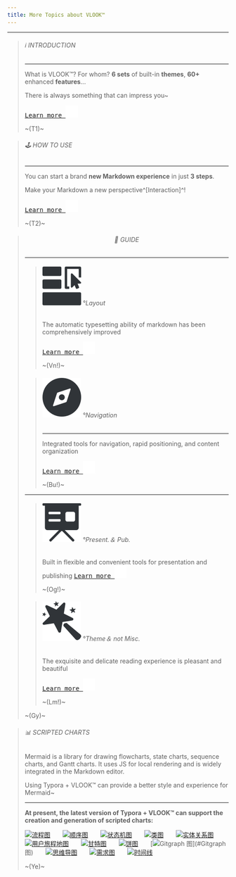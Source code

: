 ```yaml
---
title: More Topics about VLOOK™
---
```




---

> ###### ℹ️ INTRODUCTION
>
> ---
>
> What is VLOOK™? For whom? **6 sets** of built-in **themes**, **60+** enhanced **features**...
>
> There is always something that can impress you~
>
> [<kbd>Learn more ![](pic/icon-forward.svg?fill=text#icon)</kbd>](index-en.md)
>
> ~(T1)~

> ###### 🕹 HOW TO USE
>
> ---
>
> You can start a brand **new Markdown experience** in just **3 steps**.
>
> Make your Markdown a new perspective^[Interaction]^!
>
> [<kbd>Learn more ![](pic/icon-forward.svg?fill=text#icon)</kbd>](index-en.md#how-to-use)
>
> ~(T2)~



> ###### <center>🎯 GUIDE</center>
>
> ---
>
> > ###### ![](pic/qico-types-light.svg?fill=text#icon) °Layout
> >
> > The automatic typesetting ability of markdown has been comprehensively improved
> >
> > [<kbd>Learn more ![](pic/icon-forward.svg?fill=text#icon)</kbd>](guide.md#快速入坑°文档排版)
> >
> > ~(Vn!)~
>
> >
> > ###### ![](pic/qico-nav-light.svg?fill=text#icon) °Navigation
> > 
> > ---
> >
> > Integrated tools for navigation, rapid positioning, and content organization
> >
> > [<kbd>Learn more ![](pic/icon-forward.svg?fill=text#icon)</kbd>](guide2.md#快速入坑°内容导航)
> >
> > ~(Bu!)~
>
> ---
>
> > ###### ![](pic/qico-pres-light.svg?fill=text#icon) °Present.＆ Pub.
> >
> > Built in flexible and convenient tools for presentation and publishing
> > [<kbd>Learn more ![](pic/icon-forward.svg?fill=text#icon)</kbd>](guide2.md#快速入坑°演示与出版辅助)
> > 
> >~(Og!)~
> 
>> ###### ![](pic/qico-theme-light.svg?fill=text#icon) °Theme＆ not Misc.
> >
> > The exquisite and delicate reading experience is pleasant and beautiful
> >
> > [<kbd>Learn more ![](pic/icon-forward.svg?fill=text#icon)</kbd>](guide2.md#快速入坑°主题与不杂项)
> >
> > ~(Lm!)~
> 
>~(Gy)~



> ###### 📊 SCRIPTED CHARTS
>
> Mermaid is a library for drawing flowcharts, state charts, sequence charts, and Gantt charts. It uses JS for local rendering and is widely integrated in the Markdown editor.
>
> Using Typora + VLOOK™ can provide a better style and experience for Mermaid~
>
> ------
>
> **At present, the latest version of Typora + VLOOK™ can support the creation and generation of scripted charts:**
>
> 
>
> [![流程图](https://madmaxchow.gitee.io/vlookres/pic/dg-flowcharts.png?inline=true&srcset=@2x&darksrc=invert#frame)](#流程图)　　[![顺序图](https://madmaxchow.gitee.io/vlookres/pic/dg-seq.png?inline=true&srcset=@2x&darksrc=invert#frame)](#顺序图)　　[![状态机图](https://madmaxchow.gitee.io/vlookres/pic/dg-state.png?inline=true&srcset=@2x&darksrc=invert#frame)](#状态机图)　　[![类图](https://madmaxchow.gitee.io/vlookres/pic/dg-class.png?inline=true&srcset=@2x&darksrc=invert#frame)](#类图)　　[![实体关系图](https://madmaxchow.gitee.io/vlookres/pic/dg-er.png?inline=true&srcset=@2x&darksrc=invert#frame)](#实体关系图)　　[![用户旅程地图](https://madmaxchow.gitee.io/vlookres/pic/dg-uj.png?inline=true&srcset=@2x&darksrc=invert#frame)](#用户旅程地图)　　[![甘特图](https://madmaxchow.gitee.io/vlookres/pic/dg-gantt.png?inline=true&srcset=@2x&darksrc=invert#frame)](#甘特图)　　[![饼图](https://madmaxchow.gitee.io/vlookres/pic/dg-pie.png?inline=true&srcset=@2x&darksrc=invert#frame)](#饼图)　　[![Gitgraph 图](https://madmaxchow.gitee.io/vlookres/pic/dg-gitgraph.png?inline=true&srcset=@2x&darksrc=invert#frame)](#Gitgraph 图)　　[![思维导图](https://madmaxchow.gitee.io/vlookres/pic/dg-mindmap.png?inline=true&srcset=@2x&darksrc=invert#frame)](#思维导图)　　[![需求图](https://madmaxchow.gitee.io/vlookres/pic/dg-req.png?inline=true&srcset=@2x&darksrc=invert#frame)](#需求图)　　[![时间线](https://madmaxchow.gitee.io/vlookres/pic/dg-timeline.png?inline=true&srcset=@2x&darksrc=invert#frame)](#时间线)
>
> ~(Ye)~
